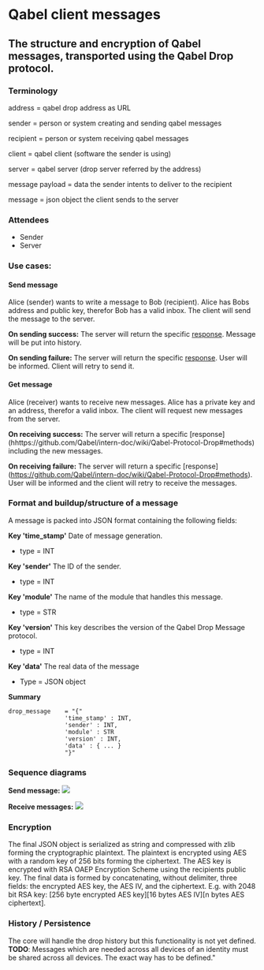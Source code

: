 # Qabel client messages
## The structure and encryption of Qabel messages, transported using the Qabel Drop protocol.

### Terminology

address = qabel drop address as URL

sender 	= person or system creating and sending qabel messages

recipient = person or system receiving qabel messages

client	= qabel client (software the sender is using)

server 	= qabel server (drop server referred by the address)

message payload = data the sender intents to deliver to the recipient

message = json object the client sends to the server


### Attendees

* Sender
* Server

### Use cases:

#### Send message
Alice (sender) wants to write a message to Bob (recipient). Alice has Bobs address and public key, therefor Bob has a valid inbox.
The client will send the message to the server.

**On sending success:**
The server will return the specific [response](https://github.com/Qabel/intern-doc/wiki/Qabel-Protocol-Drop#methods).
Message will be put into history.

**On sending failure:**
The server will return the specific [response](https://github.com/Qabel/intern-doc/wiki/Qabel-Protocol-Drop#methods).
User will be informed. Client will retry to send it.

#### Get message
Alice (receiver) wants to receive new messages. Alice has a private key and an address, therefor a valid inbox.
The client will request new messages from the server.

**On receiving success:**
The server will return a specific [response] (hhttps://github.com/Qabel/intern-doc/wiki/Qabel-Protocol-Drop#methods) including the new messages.

**On receiving failure:**
The server will return a specific [response] (https://github.com/Qabel/intern-doc/wiki/Qabel-Protocol-Drop#methods).
User will be informed and the client will retry to receive the messages.

### Format and buildup/structure of a message
A message is packed into JSON format containing the following fields:

**Key 'time_stamp'**
Date of message generation.
* type = INT

**Key 'sender'**
The ID of the sender.
* type = INT

**Key 'module'**
The name of the module that handles this message.
* type = STR

**Key 'version'**
This key describes the version of the Qabel Drop Message protocol.
* type = INT

**Key 'data'**
The real data of the message
* Type = JSON object

**Summary**

    drop_message    = "{"
                    'time_stamp' : INT,
                    'sender' : INT,
                    'module' : STR
					'version' : INT,
					'data' : { ... }
                    "}"


### Sequence diagrams

**Send message:**
![](https://github.com/Qabel/intern-doc/wiki/images/sequence_diagram_qabel_messages_send.png)

**Receive messages:**
![](https://github.com/Qabel/intern-doc/wiki/images/sequence_diagram_qabel_messages_receive.png)

### Encryption

The final JSON object is serialized as string and compressed with zlib forming the cryptographic plaintext.
The plaintext is encrypted using AES with a random key of 256 bits forming the ciphertext.
The AES key is encrypted with RSA OAEP Encryption Scheme using the recipients public key.
The final data is formed by concatenating, without delimiter, three fields: the encrypted AES key, the AES IV, and the ciphertext. E.g. with 2048 bit RSA key: [256 byte encrypted AES key][16 bytes AES IV][n bytes AES ciphertext].

### History / Persistence

The core will handle the drop history but this functionality is not yet defined.
**TODO**: Messages which are needed across all devices of an identity must be shared across all devices. The exact way has to be defined."
